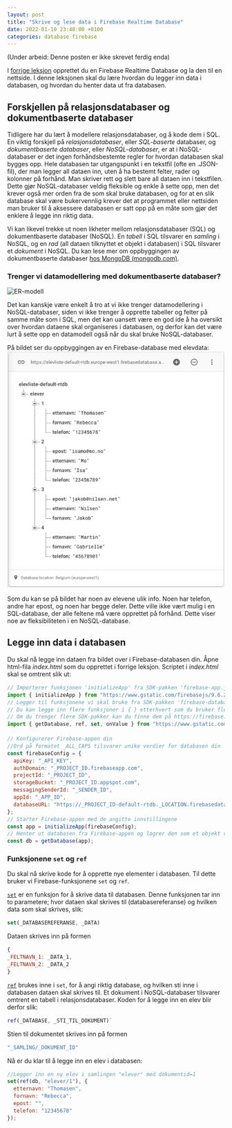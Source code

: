 ```yaml
---
layout: post
title: "Skrive og lese data i Firebase Realtime Database"
date: 2022-01-10 23:48:00 +0100
categories: database firebase
---
```

(Under arbeid: Denne posten er ikke skrevet ferdig enda)

I [forrige leksjon](2022-01-09-oppsett-av-firebase-realtime-database.md) opprettet du en Firebase Realtime Database og la den til en nettside. I denne leksjonen skal du lære hvordan du legger inn data i databasen, og hvordan du henter data ut fra databasen.

## Forskjellen på relasjonsdatabaser og dokumentbaserte databaser
Tidligere har du lært å modellere relasjonsdatabaser, og å kode dem i SQL. En viktig forskjell på _relasjonsdatabaser_, eller _SQL-baserte_ databaser, og _dokumentbaserte databaser_, eller _NoSQL-databaser_, er at i NoSQL-databaser er det ingen forhåndsbestemte regler for hvordan databasen skal bygges opp. Hele databasen tar utgangspunkt i en tekstfil (ofte en .JSON-fil), der man legger all dataen inn, uten å ha bestemt felter, rader og kolonner på forhånd. Man skriver rett og slett bare all dataen inn i tekstfilen. Dette gjør NoSQL-databaser veldig fleksible og enkle å sette opp, men det krever også mer orden fra de som skal bruke databasen, og for at en slik database skal være bukervennlig krever det at programmet eller nettsiden man bruker til å aksessere databasen er satt opp på en måte som gjør det enklere å legge inn riktig data.

Vi kan likevel trekke ut noen likheter mellom relasjonsdatabaser (SQL) og dokumentbaserte databaser (NoSQL). En _tabell_ i SQL tilsvarer en _samling_ i NoSQL, og en _rad_ (all dataen tilknyttet et objekt i databasen) i SQL tilsvarer et _dokument_ i NoSQL. Du kan lese mer om oppbyggingen av dokumentbaserte databaser [hos MongoDB (mongodb.com)](https://www.mongodb.com/document-databases).

### Trenger vi datamodellering med dokumentbaserte databaser?

<img src="https://api.ndla.no/image-api/raw/x1jYWIh5.svg" alt="ER-modell" width="350px">

Det kan kanskje være enkelt å tro at vi ikke trenger datamodellering i NoSQL-databaser, siden vi ikke trenger å opprette tabeller og felter på samme måte som i SQL, men det kan uansett være en god ide å ha oversikt over hvordan dataene skal organiseres i databasen, og derfor kan det være lurt å sette opp en datamodell også når du skal bruke NoSQL-databaser.

På bildet ser du oppbyggingen av en Firebase-database med elevdata:<br>
![Skjermbilde av Firebase-database med data om elever](/img/fb-elevliste-eksempel.png)

Som du kan se på bildet har noen av elevene ulik info. Noen har telefon, andre har epost, og noen har begge deler. Dette ville ikke vært mulig i en SQL-database, der alle feltene må være opprettet på forhånd. Dette viser noe av fleksibiliteten i en NoSQL-database.

## Legge inn data i databasen
Du skal nå legge inn dataen fra bildet over i Firebase-databasen din. Åpne html-fila _index.html_ som du opprettet i forrige leksjon. Scriptet i _index.html_ skal se omtrent slik ut:

```javascript
// Importerer funksjonen 'initializeApp' fra SDK-pakken 'firebase-app.js'. Pass på at du bruker fullstendig URL med 'https://'
import { initializeApp } from "https://www.gstatic.com/firebasejs/9.6.2/firebase-app.js";
// Legger til funksjonene vi skal bruke fra SDK-pakken 'firebase-database.js'. Pass på at du bruker fullstendig URL med 'https://'
// Du kan legge inn flere funksjoner i { } etterhvert som du bruker flere databasefunksjoner.
// Om du trenger flere SDK-pakker kan du finne dem på https://firebase.google.com/docs/web/learn-more#libraries-cdn
import { getDatabase, ref, set, onValue } from "https://www.gstatic.com/firebasejs/9.6.2/firebase-database.js";

// Konfigurerer Firebase-appen din
//Ord på formatet _ALL_CAPS tilsvarer unike verdier for databasen din
const firebaseConfig = {
  apiKey: "_API_KEY",
  authDomain: "_PROJECT_ID.firebaseapp.com",
  projectId: "_PROJECT_ID",
  storageBucket: "_PROJECT_ID.appspot.com",
  messagingSenderId: "_SENDER_ID",
  appId: "_APP_ID",
  databaseURL: "https://_PROJECT_ID-default-rtdb._LOCATION.firebasedatabase.app/"
};
// Starter Firebase-appen med de angitte innstillingene
const app = initializeApp(firebaseConfig);
// Henter ut databasen fra Firebase-appen og lagrer den som et objekt vi kan bruke i JavaScript
const db = getDatabase(app);
```

### Funksjonene `set` og `ref`
Du skal nå skrive kode for å opprette nye elementer i databasen. Til dette bruker vi Firebase-funksjonene `set` og `ref`. 

[`set`](https://firebase.google.com/docs/reference/js/database.md#set) er en funksjon for å skrive data til databasen. Denne funksjonen tar inn to parametere; hvor dataen skal skrives til (databasereferanse) og hvilken data som skal skrives, slik:
```javascript
set(_DATABASEREFERANSE, _DATA)
```
Dataen skrives inn på formen
```javascript
{
_FELTNAVN_1: _DATA_1,
_FELTNAVN_2: _DATA_2
}
```

[`ref`](https://firebase.google.com/docs/reference/js/database.md#ref) brukes inne i `set`, for å angi riktig database, og hvilken sti inne i databasen dataen skal skrives til. Et dokument i NoSQL-databaser tilsvarer omtrent en tabell i relasjonsdatabaser. Koden for å legge inn en elev blir derfor slik:
```javascript
ref(_DATABASE, _STI_TIL_DOKUMENT)`
```
Stien til dokumentet skrives inn på formen
```javascript
"_SAMLING/_DOKUMENT_ID"
```

Nå er du klar til å legge inn en elev i databasen:
```javascript
//Legger inn en ny elev i samlingen "elever" med dokumentid=1
set(ref(db, "elever/1"), {
  etternavn: "Thomasen",
  fornavn: "Rebecca",
  epost: "",
  telefon: "12345678"
});
```
